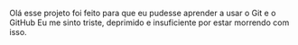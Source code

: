 Olá esse projeto foi feito para que eu pudesse aprender a usar o Git e o GitHub
Eu me sinto triste, deprimido e insuficiente por estar morrendo com isso.